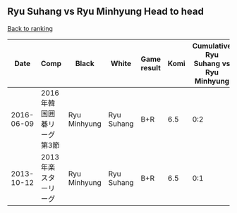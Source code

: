 ## Ryu Suhang vs Ryu Minhyung Head to head

[Back to ranking](../../index.md)




| **Date** | **Comp** | **Black** | **White** | **Game result** | **Komi** | **Cumulative Ryu Suhang vs Ryu Minhyung** | **Ryu Suhang streak** | **Ryu Minhyung streak** | 
| --- | --- | --- | --- | --- | --- | --- | --- | --- |
| 2016-06-09 | 2016年韓国囲碁リーグ第3節 | Ryu Minhyung | Ryu Suhang | B+R | 6.5 | 0:2 | 0 | 2 | 
| 2013-10-12 | 2013年楽スターリーグ | Ryu Minhyung | Ryu Suhang | B+R | 6.5 | 0:1 | 0 | 1 |




